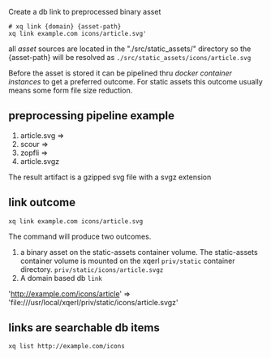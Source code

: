 
Create a db link to preprocessed binary asset

```
# xq link {domain} {asset-path}
xq link example.com icons/article.svg'
```

all *asset* sources are located in the "./src/static_assets/" directory so 
the {asset-path} will be resolved as `./src/static_assets/icons/article.svg`

Before the asset is stored it can be pipelined thru *docker container 
instances* to get a preferred outcome. For static assets this outcome usually 
means some form file size reduction.


## preprocessing pipeline example

 1. article.svg => 
 2. scour => 
 3. zopfli => 
 4. article.svgz

 The result artifact is a gzipped svg file  with a svgz extension

## link outcome

```
xq link example.com icons/article.svg
```

The command will produce two outcomes.

1. a binary asset on the static-assets container volume. The static-assets 
container volume is mounted on the xqerl `priv/static` container directory.
 `priv/static/icons/article.svgz`
2. A domain based db `link` 

'http://example.com/icons/article' => 'file:///usr/local/xqerl/priv/static/icons/article.svgz'

## links are searchable db items

```
xq list http://example.com/icons
```



